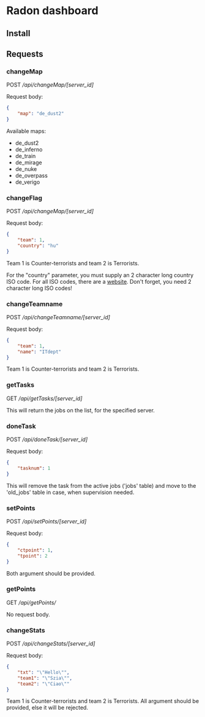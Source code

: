 # Radon dashboard

## Install

## Requests

### changeMap

POST */api/changeMap/[server_id]*

Request body:

```json
{
	"map": "de_dust2"
}
```

Available maps:

- de_dust2
- de_inferno
- de_train
- de_mirage
- de_nuke
- de_overpass
- de_verigo



### changeFlag

POST */api/changeMap/[server_id]*

Request body:

```json
{
	"team": 1,
	"country": "hu"
}
```

Team 1 is Counter-terrorists and team 2 is Terrorists.

For the "country" parameter, you must supply an 2 character long country ISO code. For all ISO codes, there are a [website](https://www.iban.com/country-codes). Don't forget, you need 2 character long ISO codes!



### changeTeamname

POST */api/changeTeamname/[server_id]*

Request body:

```json
{
	"team": 1,
	"name": "ITdept"
}
```

Team 1 is Counter-terrorists and team 2 is Terrorists.



### getTasks

GET */api/getTasks/[server_id]*

This will return the jobs on the list, for the specified server.



### doneTask

POST */api/doneTask/[server_id]*

Request body:

```json
{
	"tasknum": 1
}
```

This will remove the task from the active jobs ('jobs' table) and move to the 'old_jobs' table in case, when supervision needed.



### setPoints

POST */api/setPoints/[server_id]*

Request body:

```json
{
	"ctpoint": 1,
	"tpoint": 2
}
```

Both argument should be provided.



### getPoints

GET */api/getPoints/*

No request body.



### changeStats

POST */api/changeStats/[server_id]*

Request body:

```json
{
	"txt": "\"Hello\"",
	"team1": "\"Szia\"",
    "team2": "\"Ciao\""
}
```

Team 1 is Counter-terrorists and team 2 is Terrorists. All argument should be provided, else it will be rejected.